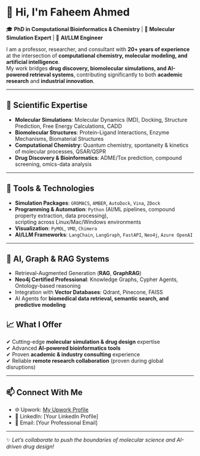 # 👋 Hi, I'm Faheem Ahmed

🎓 **PhD in Computational Bioinformatics & Chemistry** | 🧪 **Molecular Simulation Expert** | 🤖 **AI/LLM Engineer**  

I am a professor, researcher, and consultant with **20+ years of experience** at the intersection of **computational chemistry, molecular modeling, and artificial intelligence**.  
My work bridges **drug discovery, biomolecular simulations, and AI-powered retrieval systems**, contributing significantly to both **academic research** and **industrial innovation**.  

---

## 🔬 Scientific Expertise
- **Molecular Simulations**: Molecular Dynamics (MD), Docking, Structure Prediction, Free Energy Calculations, CADD  
- **Biomolecular Structures**: Protein–Ligand Interactions, Enzyme Mechanisms, Biomaterial Structures  
- **Computational Chemistry**: Quantum chemistry, spontaneity & kinetics of molecular processes, QSAR/QSPR  
- **Drug Discovery & Bioinformatics**: ADME/Tox prediction, compound screening, omics-data analysis  

---

## 🧪 Tools & Technologies
- **Simulation Packages**: `GROMACS`, `AMBER`, `AutoDock`, `Vina`, `ZDock`  
- **Programming & Automation**: `Python` (AI/ML pipelines, compound property extraction, data processing),  
  scripting across Linux/Mac/Windows environments  
- **Visualization**: `PyMOL`, `VMD`, `Chimera`  
- **AI/LLM Frameworks**: `LangChain`, `LangGraph`, `FastAPI`, `Neo4j`, `Azure OpenAI`  

---

## 🤖 AI, Graph & RAG Systems
- Retrieval-Augmented Generation (**RAG**, **GraphRAG**)  
- **Neo4j Certified Professional**: Knowledge Graphs, Cypher Agents, Ontology-based reasoning  
- Integration with **Vector Databases**: Qdrant, Pinecone, FAISS  
- AI Agents for **biomedical data retrieval, semantic search, and predictive modeling**  


## 📈 What I Offer
✔ Cutting-edge **molecular simulation & drug design** expertise  
✔ Advanced **AI-powered bioinformatics tools**  
✔ Proven **academic & industry consulting** experience  
✔ Reliable **remote research collaboration** (proven during global disruptions)  

---

## 📫 Connect With Me
- 🌐 Upwork: [My Upwork Profile](https://www.upwork.com/freelancers/~0198713a10400712d2)  
- 💼 LinkedIn: [Your LinkedIn Profile]  
- 📧 Email: [Your Professional Email]  

---

✨ *Let’s collaborate to push the boundaries of molecular science and AI-driven drug design!*  
